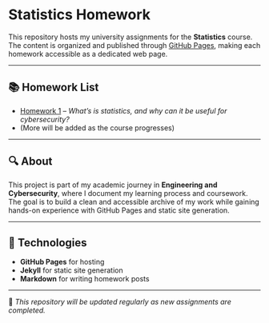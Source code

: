 # Statistics Homework

This repository hosts my university assignments for the **Statistics** course.  
The content is organized and published through [GitHub Pages](https://pages.github.com/), making each homework accessible as a dedicated web page.

---

## 📚 Homework List
- [Homework 1](https://alexgallo8.github.io/homework1) – *What’s is statistics, and why can it be useful for cybersecurity?*
- (More will be added as the course progresses)

---

## 🔍 About
This project is part of my academic journey in **Engineering and Cybersecurity**, where I document my learning process and coursework.  
The goal is to build a clean and accessible archive of my work while gaining hands-on experience with GitHub Pages and static site generation.

---

## 🚀 Technologies
- **GitHub Pages** for hosting  
- **Jekyll** for static site generation  
- **Markdown** for writing homework posts  

---

📌 *This repository will be updated regularly as new assignments are completed.*
